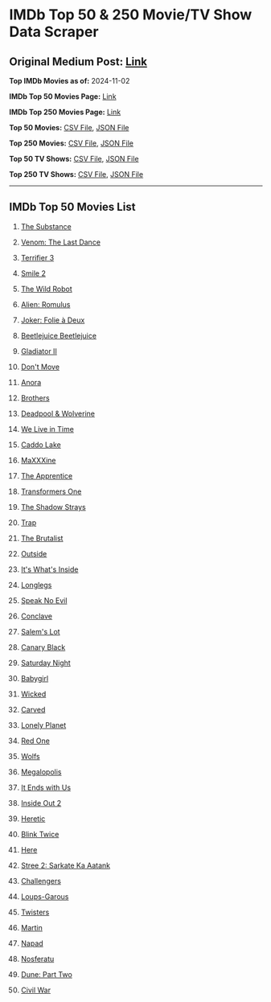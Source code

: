 # IMDb Top 50 & 250 Movie/TV Show Data Scraper

## Original Medium Post: [Link](https://medium.com/@nishantsahoo/which-movie-should-i-watch-5c83a3c0f5b1)

**Top IMDb Movies as of:** 2024-11-02

**IMDb Top 50 Movies Page:** [Link](https://www.imdb.com/search/title/?title_type=feature&release_date=2024-01-01,2024-12-31)

**IMDb Top 250 Movies Page:** [Link](https://www.imdb.com/chart/top/)

**Top 50 Movies:** [CSV File](/data/top50/movies.csv), [JSON File](/data/top50/movies.json)

**Top 250 Movies:** [CSV File](/data/top250/movies.csv), [JSON File](/data/top250/movies.json)

**Top 50 TV Shows:** [CSV File](/data/top50/shows.csv), [JSON File](/data/top50/shows.json)

**Top 250 TV Shows:** [CSV File](/data/top250/shows.csv), [JSON File](/data/top250/shows.json)

---

## IMDb Top 50 Movies List

1. [The Substance](https://www.imdb.com/title/tt17526714/)

2. [Venom: The Last Dance](https://www.imdb.com/title/tt16366836/)

3. [Terrifier 3](https://www.imdb.com/title/tt27911000/)

4. [Smile 2](https://www.imdb.com/title/tt29268110/)

5. [The Wild Robot](https://www.imdb.com/title/tt29623480/)

6. [Alien: Romulus](https://www.imdb.com/title/tt18412256/)

7. [Joker: Folie à Deux](https://www.imdb.com/title/tt11315808/)

8. [Beetlejuice Beetlejuice](https://www.imdb.com/title/tt2049403/)

9. [Gladiator II](https://www.imdb.com/title/tt9218128/)

10. [Don't Move](https://www.imdb.com/title/tt24807110/)

11. [Anora](https://www.imdb.com/title/tt28607951/)

12. [Brothers](https://www.imdb.com/title/tt9860566/)

13. [Deadpool & Wolverine](https://www.imdb.com/title/tt6263850/)

14. [We Live in Time](https://www.imdb.com/title/tt27131358/)

15. [Caddo Lake](https://www.imdb.com/title/tt15552142/)

16. [MaXXXine](https://www.imdb.com/title/tt22048412/)

17. [The Apprentice](https://www.imdb.com/title/tt8368368/)

18. [Transformers One](https://www.imdb.com/title/tt8864596/)

19. [The Shadow Strays](https://www.imdb.com/title/tt28349451/)

20. [Trap](https://www.imdb.com/title/tt26753003/)

21. [The Brutalist](https://www.imdb.com/title/tt8999762/)

22. [Outside](https://www.imdb.com/title/tt32643879/)

23. [It's What's Inside](https://www.imdb.com/title/tt14577874/)

24. [Longlegs](https://www.imdb.com/title/tt23468450/)

25. [Speak No Evil](https://www.imdb.com/title/tt27534307/)

26. [Conclave](https://www.imdb.com/title/tt20215234/)

27. [Salem's Lot](https://www.imdb.com/title/tt10245072/)

28. [Canary Black](https://www.imdb.com/title/tt20048582/)

29. [Saturday Night](https://www.imdb.com/title/tt27657135/)

30. [Babygirl](https://www.imdb.com/title/tt30057084/)

31. [Wicked](https://www.imdb.com/title/tt1262426/)

32. [Carved](https://www.imdb.com/title/tt32743167/)

33. [Lonely Planet](https://www.imdb.com/title/tt20194882/)

34. [Red One](https://www.imdb.com/title/tt14948432/)

35. [Wolfs](https://www.imdb.com/title/tt14257582/)

36. [Megalopolis](https://www.imdb.com/title/tt10128846/)

37. [It Ends with Us](https://www.imdb.com/title/tt10655524/)

38. [Inside Out 2](https://www.imdb.com/title/tt22022452/)

39. [Heretic](https://www.imdb.com/title/tt28015403/)

40. [Blink Twice](https://www.imdb.com/title/tt14858658/)

41. [Here](https://www.imdb.com/title/tt18272208/)

42. [Stree 2: Sarkate Ka Aatank](https://www.imdb.com/title/tt27510174/)

43. [Challengers](https://www.imdb.com/title/tt16426418/)

44. [Loups-Garous](https://www.imdb.com/title/tt29195603/)

45. [Twisters](https://www.imdb.com/title/tt12584954/)

46. [Martin](https://www.imdb.com/title/tt15334030/)

47. [Napad](https://www.imdb.com/title/tt32245158/)

48. [Nosferatu](https://www.imdb.com/title/tt5040012/)

49. [Dune: Part Two](https://www.imdb.com/title/tt15239678/)

50. [Civil War](https://www.imdb.com/title/tt17279496/)
